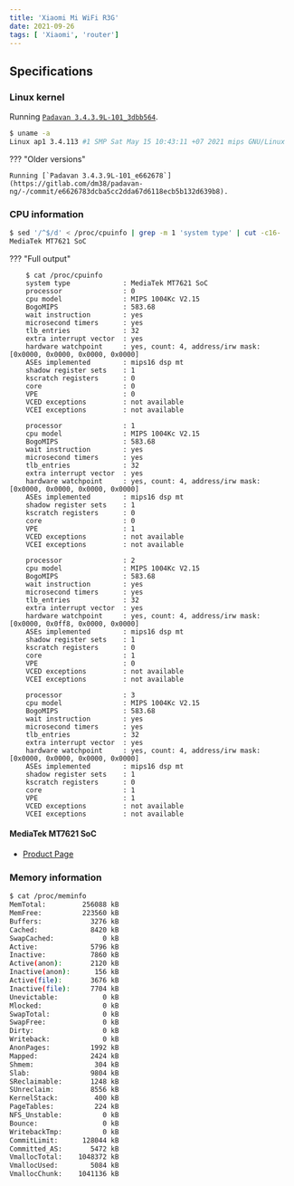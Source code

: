 ```yaml
---
title: 'Xiaomi Mi WiFi R3G'
date: 2021-09-26
tags: [ 'Xiaomi', 'router']
---
```


## Specifications

### Linux kernel

Running [`Padavan 3.4.3.9L-101_3dbb564`](https://gitlab.com/mahtabctg/padavan-ng/-/tree/3dbb5649b65f494dcfa0f61e4df0ef57642e9cf0).

```bash
$ uname -a
Linux ap1 3.4.113 #1 SMP Sat May 15 10:43:11 +07 2021 mips GNU/Linux
```

??? "Older versions"

    Running [`Padavan 3.4.3.9L-101_e662678`](https://gitlab.com/dm38/padavan-ng/-/commit/e6626783dcba5cc2dda67d6118ecb5b132d639b8).

### CPU information

```bash
$ sed '/^$/d' < /proc/cpuinfo | grep -m 1 'system type' | cut -c16-
MediaTek MT7621 SoC
```

??? "Full output"

        $ cat /proc/cpuinfo
        system type             : MediaTek MT7621 SoC
        processor               : 0
        cpu model               : MIPS 1004Kc V2.15
        BogoMIPS                : 583.68
        wait instruction        : yes
        microsecond timers      : yes
        tlb_entries             : 32
        extra interrupt vector  : yes
        hardware watchpoint     : yes, count: 4, address/irw mask: [0x0000, 0x0000, 0x0000, 0x0000]
        ASEs implemented        : mips16 dsp mt
        shadow register sets    : 1
        kscratch registers      : 0
        core                    : 0
        VPE                     : 0
        VCED exceptions         : not available
        VCEI exceptions         : not available

        processor               : 1
        cpu model               : MIPS 1004Kc V2.15
        BogoMIPS                : 583.68
        wait instruction        : yes
        microsecond timers      : yes
        tlb_entries             : 32
        extra interrupt vector  : yes
        hardware watchpoint     : yes, count: 4, address/irw mask: [0x0000, 0x0000, 0x0000, 0x0000]
        ASEs implemented        : mips16 dsp mt
        shadow register sets    : 1
        kscratch registers      : 0
        core                    : 0
        VPE                     : 1
        VCED exceptions         : not available
        VCEI exceptions         : not available

        processor               : 2
        cpu model               : MIPS 1004Kc V2.15
        BogoMIPS                : 583.68
        wait instruction        : yes
        microsecond timers      : yes
        tlb_entries             : 32
        extra interrupt vector  : yes
        hardware watchpoint     : yes, count: 4, address/irw mask: [0x0000, 0x0ff8, 0x0000, 0x0000]
        ASEs implemented        : mips16 dsp mt
        shadow register sets    : 1
        kscratch registers      : 0
        core                    : 1
        VPE                     : 0
        VCED exceptions         : not available
        VCEI exceptions         : not available

        processor               : 3
        cpu model               : MIPS 1004Kc V2.15
        BogoMIPS                : 583.68
        wait instruction        : yes
        microsecond timers      : yes
        tlb_entries             : 32
        extra interrupt vector  : yes
        hardware watchpoint     : yes, count: 4, address/irw mask: [0x0000, 0x0000, 0x0000, 0x0000]
        ASEs implemented        : mips16 dsp mt
        shadow register sets    : 1
        kscratch registers      : 0
        core                    : 1
        VPE                     : 1
        VCED exceptions         : not available
        VCEI exceptions         : not available

#### MediaTek MT7621 SoC

- [Product Page](https://datasheetspdf.com/pdf-file/1144680/Ralink/MT7621/1)

### Memory information

```bash
$ cat /proc/meminfo
MemTotal:         256088 kB
MemFree:          223560 kB
Buffers:            3276 kB
Cached:             8420 kB
SwapCached:            0 kB
Active:             5796 kB
Inactive:           7860 kB
Active(anon):       2120 kB
Inactive(anon):      156 kB
Active(file):       3676 kB
Inactive(file):     7704 kB
Unevictable:           0 kB
Mlocked:               0 kB
SwapTotal:             0 kB
SwapFree:              0 kB
Dirty:                 0 kB
Writeback:             0 kB
AnonPages:          1992 kB
Mapped:             2424 kB
Shmem:               304 kB
Slab:               9804 kB
SReclaimable:       1248 kB
SUnreclaim:         8556 kB
KernelStack:         400 kB
PageTables:          224 kB
NFS_Unstable:          0 kB
Bounce:                0 kB
WritebackTmp:          0 kB
CommitLimit:      128044 kB
Committed_AS:       5472 kB
VmallocTotal:    1048372 kB
VmallocUsed:        5084 kB
VmallocChunk:    1041136 kB
```
